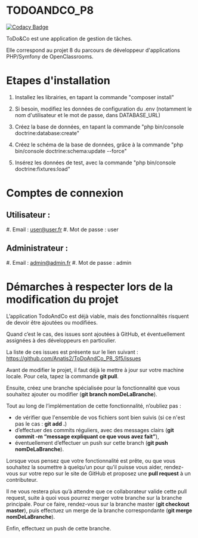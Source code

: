 # TODOANDCO_P8

[![Codacy Badge](https://app.codacy.com/project/badge/Grade/5ac09926bfd0458ca7ec11426aef2757)](https://www.codacy.com/gh/Anatis2/ToDoAndCo_P8_Sf5/dashboard?utm_source=github.com&amp;utm_medium=referral&amp;utm_content=Anatis2/ToDoAndCo_P8_Sf5&amp;utm_campaign=Badge_Grade)

ToDo&Co est une application de gestion de tâches.

Elle correspond au projet 8 du parcours de développeur d'applications PHP/Symfony de OpenClassrooms.


Etapes d'installation
========================

1) Installez les librairies, en tapant la commande "composer install"

2) Si besoin, modifiez les données de configuration du .env (notamment le nom d'utilisateur et le mot de passe, dans DATABASE_URL)

3) Créez la base de données, en tapant la commande "php bin/console doctrine:database:create"

4) Créez le schéma de la base de données, grâce à la commande "php bin/console doctrine:schema:update --force"

5) Insérez les données de test, avec la commande "php bin/console doctrine:fixtures:load"


Comptes de connexion
======================

Utilisateur :
---------------
 #. Email : user@user.fr
 #. Mot de passe : user
 
Administrateur :
---------------
 #. Email : admin@admin.fr
 #. Mot de passe : admin
 

Démarches à respecter lors de la modification du projet
==========================================================

L’application TodoAndCo est déjà viable, mais des fonctionnalités risquent de devoir être ajoutées ou modifiées.

Quand c’est le cas, des issues sont ajoutées à GitHub, et éventuellement assignées à des développeurs en particulier.

La liste de ces issues est présente sur le lien suivant : https://github.com/Anatis2/ToDoAndCo_P8_Sf5/issues

Avant de modifier le projet, il faut déjà le mettre à jour sur votre machine locale.
Pour cela, tapez la commande **git pull**.

Ensuite, créez une branche spécialisée pour la fonctionnalité que vous souhaitez ajouter ou modifier (**git branch nomDeLaBranche**).

Tout au long de l’implémentation de cette fonctionnalité, n’oubliez pas :
 * de vérifier que l'ensemble de vos fichiers sont bien suivis (si ce n'est pas le cas : **git add .**)
 * d’effectuer des commits réguliers, avec des messages clairs (**git commit -m “message expliquant ce que vous avez fait”**), 
 * éventuellement d’effectuer un push sur cette branch (**git push nomDeLaBranche**).

Lorsque vous pensez que votre fonctionnalité est prête, ou que vous souhaitez la soumettre à quelqu’un pour qu’il puisse vous aider, rendez-vous sur votre repo sur le site de GitHub et proposez une **pull request** à un contributeur.

Il ne vous restera plus qu’à attendre que ce collaborateur valide cette pull request, suite à quoi vous pourrez merger votre branche sur la branche principale.
Pour ce faire, rendez-vous sur la branche master (**git checkout master**), puis effectuez un merge de la branche correspondante (**git merge nomDeLaBranche**).

Enfin, effectuez un push de cette branche.
